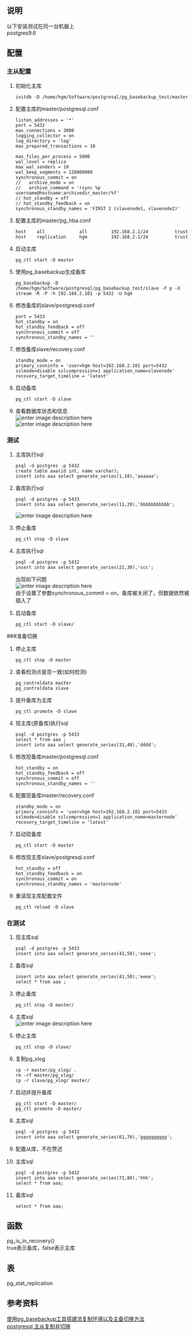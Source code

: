 ## 说明  
以下安装测试在同一台机器上  
postgres9.6  

## 配置  
### 主从配置  
1. 初始化主库  
    ```
    initdb -D /home/hgm/Software/postgresql/pg_basebackup_test/master
    ```
2. 配置主库的master/postgresql.conf  
    ```
    listen_addresses = '*'
    port = 5432
    max_connections = 3000
    logging_collector = on
    log_directory = 'log'
    max_prepared_transactions = 10

    max_files_per_process = 5000
    wal_level = replica
    max_wal_senders = 10
    wal_keep_segments = 128000000
    synchronous_commit = on
	//   archive_mode = on 
	//   archive_command = 'rsync %p username@hostname:archivedir_master/%f' 
    // hot_standby = off
    // hot_standby_feedback = on
    synchronous_standby_names = 'FIRST 2 (slavenode1, slavenode2)'
    ```

3. 配置主库的master/pg_hba.conf  
    ```
    host    all             all         192.168.2.1/24          trust
    host    replication     hgm         192.168.2.1/24          trust
    ```

4. 启动主库  
    ```
    pg_ctl start -D master
    ```

5. 使用pg_basebackup生成备库  
    ```
    pg_basebackup -D /home/hgm/Software/postgresql/pg_basebackup_test/slave -F p -X stream -R -P -h 192.168.2.101 -p 5432 -U hgm
    ```

6. 修改备库的slave/postgresql.conf  
    ```
    port = 5433
    hot_standby = on
    hot_standby_feedback = off
    synchronous_commit = off
    synchronous_standby_names = ''
    ```

7. 修改备库slave/recovery.conf  
    ```
    standby_mode = on
    primary_conninfo = 'user=hgm host=192.168.2.101 port=5432 sslmode=disable sslcompression=1 application_name=slavenode'
    recovery_target_timeline = 'latest'
    ```

8. 启动备库  
    ```
    pg_ctl start -D slave
    ```

9. 查看数据库状态和信息  
    ![enter image description here](https://github.com/hanguanmiao/study/blob/main/pictures/postgres/pg_basebackup/pg_basebakeup_synchronous/212c41f4a8374ced6f37744c9b889c50.png)  
    ![enter image description here](https://github.com/hanguanmiao/study/blob/main/pictures/postgres/pg_basebackup/pg_basebakeup_synchronous/0c881cc6bb8fd9b346a16d26ae2dc142.png)  

### 测试  
1. 主库执行sql  
    ```
    psql -d postgres -p 5432
    create table aaa(id int, name varchar);
    insert into aaa select generate_series(1,10),'aaaaaa';
    ```

2. 备库执行sql  
    ```
    psql -d postgres -p 5433
    insert into aaa select generate_series(11,20),'bbbbbbbbbbb';
    ```

    ![enter image description here](https://github.com/hanguanmiao/study/blob/main/pictures/postgres/pg_basebackup/pg_basebakeup_synchronous/4e3d3fd67c7e35b60bca65a99b1c4bb9.png)

3. 停止备库  
    ```
    pg_ctl stop -D slave
    ```

4. 主库执行sql  
    ```
    psql -d postgres -p 5432
    insert into aaa select generate_series(21,30),'ccc';
    ```

    出现如下问题  
    ![enter image description here](https://github.com/hanguanmiao/study/blob/main/pictures/postgres/pg_basebackup/pg_basebakeup_synchronous/1bbc7c278cc13dd3c8eec43ee2538455.png)  
    由于设置了参数synchronous_commit = on，备库被关闭了，但数据依然被插入了  

5. 启动备库  
    ```
    pg_ctl start -D slave/
    ```

###准备切换  
1. 停止主库  
    ```
    pg_ctl stop -D master
    ```

2. 查看检测点是否一致(如何检测)  
    ```
    pg_controldata master
    pg_controldata slave
    ```

3. 提升备库为主库  
    ```
    pg_ctl promote -D slave
    ```

4. 现主库(原备库)执行sql  
    ```
    psql -d postgres -p 5433
    select * from aaa ;
    insert into aaa select generate_series(31,40),'dddd';
    ```

5. 修改现备库master/postgresql.conf  
    ```
    hot_standby = on
    hot_standby_feedback = off
    synchronous_commit = off
    synchronous_standby_names = ''
    ```

6. 配置现备库master/recovery.conf  
    ```
    standby_mode = on
    primary_conninfo = 'user=hgm host=192.168.2.101 port=5433 sslmode=disable sslcompression=1 application_name=masternode'
    recovery_target_timeline = 'latest'
    ```

7. 启动现备库  
    ```
    pg_ctl start -D master
    ```

8. 修改现主库slave/postgresql.conf  
    ```
    hot_standby = off
    hot_standby_feedback = on
    synchronous_commit = on
    synchronous_standby_names = 'masternode'
    ```

9. 重读现主库配置文件  
    ```
    pg_ctl reload -D slave
    ```

### 在测试  
1. 现主库sql  
    ```
    psql -d postgres -p 5433
    insert into aaa select generate_series(41,50),'eeee';
    ```

2. 备库sql  
    ```
    insert into aaa select generate_series(41,50),'eeee';
    select * from aaa ;
    ```

3. 停止备库  
    ```
    pg_ctl stop -D master/
    ```

4. 主库sql  
    ![enter image description here](https://github.com/hanguanmiao/study/blob/main/pictures/postgres/pg_basebackup/pg_basebakeup_synchronous/2dfdd580922139ca49216cb54c9bbf1d.png)  

5. 停止主库  
    ```
    pg_ctl stop -D slave/
    ```

6. 复制pg_xlog  
    ```
    cp -r master/pg_xlog/ .
    rm -rf master/pg_xlog/
    cp -r slave/pg_xlog/ master/
    ```

7. 启动并提升备库  
    ```
    pg_ctl start -D master/
    pg_ctl promote -D master/
    ```

8. 主库sql  
    ```
    psql -d postgres -p 5432
    insert into aaa select generate_series(61,70),'gggggggggg';
    ```

9. 配置从库，不在赘述  
10. 主库sql  
    ```
    psql -d postgres -p 5432
    insert into aaa select generate_series(71,80),'hhh';
    select * from aaa;
    ```

11. 备库sql  
    ```
    select * from aaa;
    ```

##  函数
pg_is_in_recovery()  
true表示备库，false表示主库  

## 表  
pg_stat_replication  

## 参考资料  
[使用pg_basebackup工具搭建流复制环境以及主备切换方法](https://blog.csdn.net/prettyshuang/article/details/50898363)  
[postgresql 主从复制并切换](https://www.cnblogs.com/yhq1314/p/10119556.html)  

